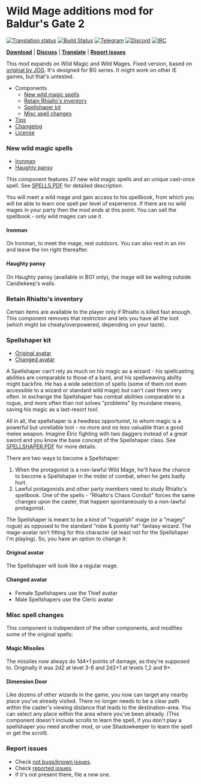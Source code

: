 # Wild Mage additions mod for Baldur's Gate 2

[![Translation status](https://hive.bgforge.net/widgets/infinity-engine/-/wild-mage-additions/svg-badge.svg)](https://hive.bgforge.net/projects/infinity-engine/wild-mage-additions/)
[![Build Status](https://golem.bgforge.net/mods/wild-mage-additions/status.svg)](https://golem.bgforge.net/mods/wild-mage-additions)
[![Telegram](https://img.shields.io/badge/telegram-join%20%20%20%20%E2%9D%B1%E2%9D%B1%E2%9D%B1-darkorange?logo=telegram)](https://t.me/bgforge)
[![Discord](https://img.shields.io/discord/420268540700917760?logo=discord&label=discord&color=blue&logoColor=FEE75C)](https://discord.gg/4Yqfggm)
[![IRC](https://img.shields.io/badge/%23IRC-join%20%20%20%20%E2%9D%B1%E2%9D%B1%E2%9D%B1-darkorange)](https://bgforge.net/irc)

[__Download__](https://github.com/BGforgeNet/bg2-wildmage/releases/latest)
| [__Discuss__](https://forums.bgforge.net/viewtopic.php?f=4&t=17)
| [__Translate__](https://hive.bgforge.net/projects/infinity-engine/wild-mage-additions/)
| [__Report issues__](#report-issues)

This mod expands on Wild Magic and Wild Mages. Fixed version, based on [original by JOG](http://mods.jo-ge.net/bg/shaper.htm).
It's designed for BG series. It might work on other IE games, but that's untested.

- Components
  - [New wild magic spells](#new-wild-magic-spells)
  - [Retain Rhialto's inventory](#retain-rhialtos-inventory)
  - [Spellshaper kit](#spellshaper-kit)
  - [Misc spell changes](#misc-spell-changes)
- [Tips](#tips)
- [Changelog](docs/changelog.md)
- [License](docs/license.md)

### New wild magic spells
- [Ironman](#ironman)
- [Haughty pansy](#Haughty-pansy)

This component features 27 new wild magic spells and an unique cast-once spell. See [SPELLS.PDF](wildmage/docs/spells.pdf) for detailed description.

You will meet a wild mage and gain access to his spellbook, from which you will be able to learn one spell per level of experience. If there are no wild mages in your party then the mod ends at this point. You can sell the spellbook - only wild mages can use it.

#### Ironman
On Ironman, to meet the mage, rest outdoors. You can also rest in an inn and leave the inn right thereafter.

#### Haughty pansy
On Haughty pansy (available in BG1 only), the mage will be waiting outside Candlekeep's walls.

### Retain Rhialto's inventory
Certain items are available to the player only if Rhialto is killed fast enough. This component removes that restriction and lets you have all the loot (which might be cheaty/overpowered, depending on your taste).

### Spellshaper kit
- [Original avatar](#original-avatar)
- [Changed avatar](#changed-avatar)

A Spellshaper can't rely as much on his magic as a wizard - his spellcasting abilities are comparable to those of a bard, and his spellweaving ability might backfire. He has a wide selection of spells (some of them not even accessible to a wizard or standard wild mage) but can't cast them very often. In exchange the Spellshaper has combat abilities comparable to a rogue, and more often than not solves "problems" by mundane means, saving his magic as a last-resort tool.

All in all, the spellshaper is a heedless opportunist, to whom magic is a powerful but unreliable tool - no more and no less valuable than a good melee weapon. Imagine Elric fighting with two daggers instead of a great sword and you know the base concept of the Spellshaper class. See [SPELLSHAPER.PDF](wildmage/docs/spellshaper.pdf) for more details.

There are two ways to become a Spellshaper:

1. When the protagonist is a non-lawful Wild Mage, he'll have the chance to become a Spellshaper in the midst of combat, when he gets badly hurt.
2. Lawful protagonists and other party members need to study Rhialto's spellbook. One of the spells - "Rhialto's Chaos Conduit" forces the same changes upon the caster, that happen spontaneously to a non-lawful protagonist.

The Spellshaper is meant to be a kind of "rogueish" mage (or a "magey" rogue) as opposed to the standard "robe & pointy hat" fantasy wizard. The mage-avatar isn't fitting for this character (at least not for the Spellshaper I'm playing). So, you have an option to change it:

#### Original avatar
The Spellshaper will look like a regular mage.

#### Changed avatar
- Female Spellshapers use the Thief avatar
- Male Spellshapers use the Cleric avatar

### Misc spell changes
This component is independent of the other components, and modifies some of the original spells:

#### Magic Missiles
The missiles now always do 1d4+1 points of damage, as they're supposed to. Originally it was 2d2 at level 3-8 and 2d2+1 at levels 1,2 and 9+.

#### Dimension Door
Like dozens of other wizards in the game, you now can target any nearby place you've already visited. There no longer needs to be a clear path within the caster's viewing distance that leads to the destination-area. You can select any place within the area where you've been already. (This component doesn't include scrolls to learn the spell, if you don't play a spellshaper you need another mod, or use Shadowkeeper to learn the spell or get the scroll).

### Report issues
- Check [not bugs/known issues](docs/known_issues.md).
- Check [reported issues](https://github.com/BGforgeNet/bg2-wildmage/issues?utf8=%E2%9C%93&q=is%3Aissue).
- If it's not present there, file a new one.
